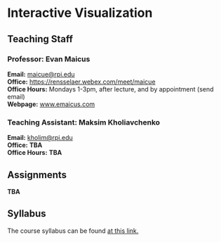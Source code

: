 # Interactive Visualization
## Teaching Staff
### Professor: Evan Maicus
__Email:__ maicue@rpi.edu  
__Office:__  https://rensselaer.webex.com/meet/maicue   
__Office Hours:__ Mondays 1-3pm, after lecture, and by appointment (send email)  
__Webpage:__ www.emaicus.com  

### Teaching Assistant: Maksim Kholiavchenko
__Email:__ kholim@rpi.edu  
__Office:__  __TBA__  
__Office Hours:__ __TBA__  

## Assignments
__TBA__

## Syllabus
The course syllabus can be found [at this link.](/courses/u21/csci4550/syllabus)